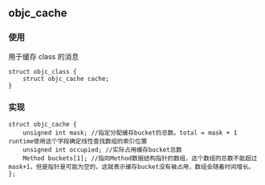 ## objc_cache

### 使用

用于缓存 class 的消息

```
struct objc_class {
    struct objc_cache cache;
}

```

### 实现

```
struct objc_cache {
    unsigned int mask; //指定分配缓存bucket的总数。total = mask + 1 runtime使用这个字段确定线性查找数组的索引位置
    unsigned int occupied; //实际占用缓存bucket总数
    Method buckets[1]; //指向Method数据结构指针的数组，这个数组的总数不能超过mask+1，但是指针是可能为空的，这就表示缓存bucket没有被占用，数组会随着时间增长。
};

```
